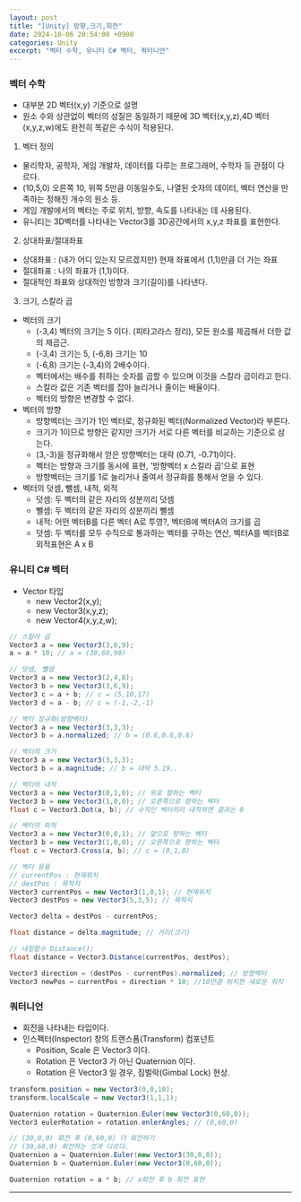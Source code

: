 ```yaml
---
layout: post
title: "[Unity] 방향,크기,회전"
date: 2024-10-06 20:54:00 +0900 
categories: Unity
excerpt: "벡터 수학, 유니티 C# 벡터, 쿼터니언"
---
```


### 벡터 수학
- 대부분 2D 벡터(x,y) 기준으로 설명
- 원소 수와 상관없이 벡터의 성질은 동일하기 때문에 3D 벡터(x,y,z),4D 벡터(x,y,z,w)에도 완전히 똑같은 수식이 적용된다.

1. 벡터 정의
- 물리학자, 공학자, 게임 개발자, 데이터를 다루는 프로그래머, 수학자 등 관점이 다르다.
- (10,5,0) 오른쪽 10, 위쪽 5만큼 이동일수도, 나열된 숫자의 데이터, 벡터 연산을 만족하는 정해진 개수의 원소 등.
- 게임 개발에서의 벡터는 주로 위치, 방향, 속도를 나타내는 데 사용된다.
- 유니티는 3D벡터를 나타내는 Vector3를 3D공간에서의 x,y,z 좌표를 표현한다.

2. 상대좌표/절대좌표
- 상대좌표 : (내가 어디 있는지 모르겠지만) 현재 좌표에서 (1,1)만큼 더 가는 좌표
- 절대좌표 : 나의 좌표가 (1,1)이다.
- 절대적인 좌표와 상대적인 방향과 크기(길이)를 나타낸다.

3. 크기, 스칼라 곱
- 벡터의 크기
  - (-3,4) 벡터의 크기는 5 이다. (피타고라스 정리), 모든 원소를 제곱해서 더한 값의 제곱근.
  - (-3,4) 크기는 5, (-6,8) 크기는 10
  - (-6,8) 크기는 (-3,4)의 2배수이다.
  - 벡터에서는 배수를 취하는 숫자를 곱할 수 있으며 이것을 스칼라 곱이라고 한다.
  - 스칼라 값은 기존 벡터를 잡아 늘리거나 줄이는 배율이다.
  - 벡터의 방향은 변경할 수 없다.
- 벡터의 방향
  - 방향벡터는 크기가 1인 벡터로, 정규화된 벡터(Normalized Vector)라 부른다.
  - 크기가 1이므로 방향은 같지만 크기가 서로 다른 벡터를 비교하는 기준으로 삼는다.
  - (3,-3)을 정규화해서 얻은 방향벡터는 대략 (0.71, -0.71)이다.
  - 벡터는 방향과 크기를 동시에 표현, '방향벡터 x 스칼라 곱'으로 표현
  - 방향벡터는 크기를 1로 늘리거나 줄여서 정규화를 통해서 얻을 수 있다.
- 벡터의 덧셈, 뺄셈, 내적, 외적
  - 덧셈: 두 벡터의 같은 자리의 성분끼리 덧셈
  - 뺄셈: 두 벡터의 같은 자리의 성분끼리 뺄셈
  - 내적: 어떤 벡터B를 다른 벡터 A로 투영?, 벡터B에 벡터A의 크기를 곱
  - 덧셈: 두 벡터를 모두 수직으로 통과하는 벡터를 구하는 연산, 벡터A를 벡터B로 외적표현은 A x B

### 유니티 C# 벡터
- Vector 타입
  - new Vector2(x,y);
  - new Vector3(x,y,z);
  - new Vector4(x,y,z,w);

```c#
// 스칼라 곱
Vector3 a = new Vector3(3,6,9);
a = a * 10; // a = (30,60,90)

// 덧셈, 뺄셈
Vector3 a = new Vector3(2,4,8);
Vector3 b = new Vector3(3,6,9);
Vector3 c = a + b; // c = (5,10,17)
Vector3 d = a - b; // c = (-1,-2,-1)

// 벡터 정규화(방향벡터)
Vector3 a = new Vector3(3,3,3);
Vector3 b = a.normalized; // b = (0.6,0.6,0.6)

// 벡터의 크기
Vector3 a = new Vector3(3,3,3);
Vector3 b = a.magnitude; // b = 대략 5.19..

// 벡터의 내적
Vector3 a = new Vector3(0,1,0); // 위로 향하는 벡터
Vector3 b = new Vector3(1,0,0); // 오른쪽으로 향하는 벡터
float c = Vector3.Dot(a, b); // 수직인 벡터끼리 내적하면 결과는 0

// 벡터의 외적
Vector3 a = new Vector3(0,0,1); // 앞으로 향하는 벡터
Vector3 b = new Vector3(1,0,0); // 오른쪽으로 향하는 벡터
float c = Vector3.Cross(a, b); // c = (0,1,0)

// 벡터 응용
// currentPos : 현재위치
// destPos : 목적지
Vector3 currentPos = new Vector3(1,0,1); // 현재위치
Vector3 destPos = new Vector3(5,3,5); // 목적지

Vector3 delta = destPos - currentPos;

float distance = delta.magnitude; // 거리(크기)

// 내장함수 Distance();
float distance = Vector3.Distance(currentPos, destPos);

Vector3 direction = (destPos - currentPos).normalized; // 방향벡터
Vector3 newPos = currentPos + direction * 10; //10만큼 위치한 새로운 위치
```
### 쿼터니언
- 회전을 나타내는 타입이다.
- 인스펙터(Inspector) 창의 트랜스폼(Transform) 컴포넌트
  - Position, Scale 은 Vector3 이다.
  - Rotation 은 Vector3 가 아닌 Quaternion 이다.
  - Rotation 은 Vector3 일 경우, 짐벌락(Gimbal Lock) 현상.
  
```c#
transform.position = new Vector3(0,0,10);
transform.localScale = new Vector3(1,1,1);

Quaternion rotation = Quaternion.Euler(new Vector3(0,60,0));
Vector3 eulerRotation = rotation.enlerAngles; // (0,60,0)

// (30,0,0) 화전 후 (0,60,0) 더 회전하기
// (30,60,0) 회전하는 것과 다르다.
Quaternion a = Quaternion.Euler(new Vector3(30,0,0));
Quaternion b = Quaternion.Euler(new Vector3(0,60,0));

Quaternion rotation = a * b; // a회전 후 b 회전 표현
```

---